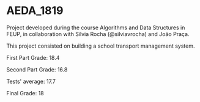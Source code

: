 # AEDA_1819
Project developed during the course Algorithms and Data Structures in FEUP, in collaboration with Sílvia Rocha (@silviavrocha) and João Praça.

This project consisted on building a school transport management system.

First Part Grade: 18.4

Second Part Grade: 16.8

Tests' average: 17.7

Final Grade: 18
